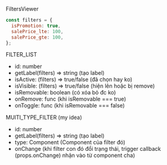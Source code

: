 FiltersViewer

```js
const filters = {
  isPromotion: true,
  salePrice_lte: 100,
  salePrice_gte: 100,
};
```

FILTER_LIST

- id: number
- getLabel(filters) => string (tạo label)
- isActive: (filters) => true/false (đã chọn hay ko)
- isVisible: (filters) => true/false (hiện lên hoặc bị remove)
- isRemovable: boolean (có xóa bỏ đc ko)
- onRemove: func (khi isRemovable === true)
- onToggle: func (khi isRemovable === false)

MUlTI_TYPE_FILTER (my idea)

- id: number
- getLabel(filters) => string (tạo label)
- type: Component (Component của filter đó)
- onChange (khi filter con đó đổi trạng thái, trigger callback (props.onChange) nhận vào từ component cha)
